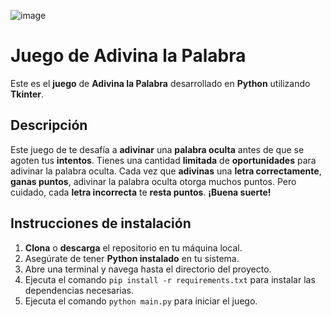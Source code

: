 ![image](https://github.com/user-attachments/assets/b254bffb-732f-473f-91a6-d1c0846fdeeb)

# Juego de Adivina la Palabra
Este es el **juego** de **Adivina la Palabra** desarrollado en **Python** utilizando **Tkinter**.
## Descripción
Este juego de te desafía a **adivinar** una **palabra oculta** antes de que se agoten tus **intentos**. Tienes una cantidad **limitada** de **oportunidades** para adivinar la palabra oculta. Cada vez que **adivinas** una **letra correctamente**, **ganas puntos**, adivinar la palabra oculta otorga muchos puntos. Pero cuidado, cada **letra incorrecta** te **resta puntos**. **¡Buena suerte!**  
## Instrucciones de instalación
1. **Clona** o **descarga** el repositorio en tu máquina local.  
2. Asegúrate de tener **Python instalado** en tu sistema.  
3. Abre una terminal y navega hasta el directorio del proyecto.  
4. Ejecuta el comando `pip install -r requirements.txt` para instalar las dependencias necesarias.
5. Ejecuta el comando `python main.py` para iniciar el juego.
